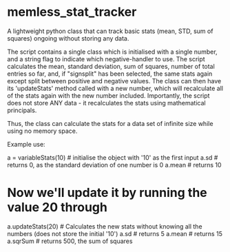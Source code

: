 # memless_stat_tracker
A lightweight python class that can track basic stats (mean, STD, sum of squares) ongoing without storing any data.


The script contains a single class which is initialised with a single number, and a string flag to indicate which negative-handler to use.
The script calculates the mean, standard deviation, sum of squares, number of total entries so far, and, if "signsplit" has been selected, the same stats again except split between positive and negative values.
The class can then have its 'updateStats' method called with a new number, which will recalculate all of the stats again with the new number included.
Importantly, the script does not store ANY data - it recalculates the stats using mathematical principals.

Thus, the class can calculate the stats for a data set of infinite size while using no memory space.

Example use:

a = variableStats(10) # initialise the object with '10' as the first input
a.sd # returns 0, as the standard deviation of one number is 0
a.mean # returns 10

# Now we'll update it by running the value 20 through
a.updateStats(20) # Calculates the new stats without knowing all the numbers (does not store the initial '10')
a.sd # returns 5
a.mean # returns 15
a.sqrSum # returns 500, the sum of squares
